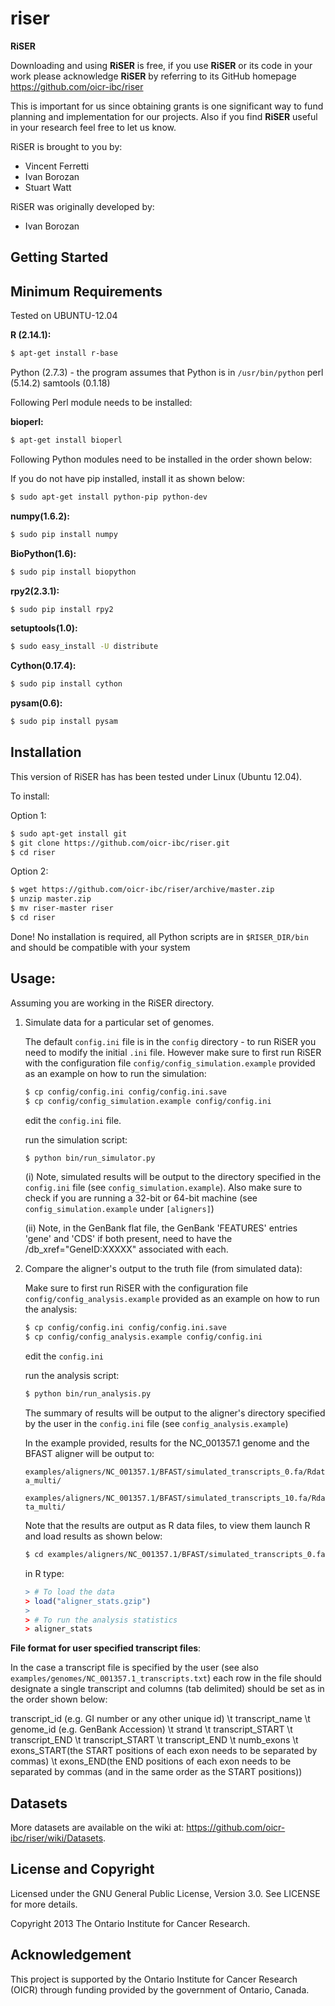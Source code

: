 riser
=====
**RiSER** 

Downloading and using **RiSER** is free, if you use **RiSER** or its code in your work please acknowledge **RiSER** by referring to its GitHub homepage https://github.com/oicr-ibc/riser

This is important for us since obtaining grants is one significant way to fund
planning and implementation for our projects. Also if you find **RiSER** useful
in your research feel free to let us know.

RiSER is brought to you by:
 * Vincent Ferretti
 * Ivan Borozan 
 * Stuart Watt


RiSER was originally developed by:
 * Ivan Borozan


Getting Started
---------------

Minimum Requirements
-----------------------
Tested on UBUNTU-12.04

__R (2.14.1):__
```bash
$ apt-get install r-base
```

Python (2.7.3) - the program assumes that Python is in `/usr/bin/python`
perl (5.14.2)
samtools (0.1.18)

Following Perl module needs to be installed:

__bioperl:__
```bash
$ apt-get install bioperl
```

Following Python modules need to be installed in the order shown below:

If you do not have pip installed, install it as shown below:
```bash
$ sudo apt-get install python-pip python-dev  
```

__numpy(1.6.2):__
```bash
$ sudo pip install numpy
```

__BioPython(1.6):__
```bash
$ sudo pip install biopython 
```

__rpy2(2.3.1):__
```bash
$ sudo pip install rpy2
```

__setuptools(1.0):__
```bash
$ sudo easy_install -U distribute
```

__Cython(0.17.4):__
```bash
$ sudo pip install cython
```

__pysam(0.6):__
```bash
$ sudo pip install pysam
```

Installation
------------
This version of RiSER has has been tested under Linux (Ubuntu 12.04).

To install:

Option 1:
    
```bash
$ sudo apt-get install git
$ git clone https://github.com/oicr-ibc/riser.git 
$ cd riser
```

Option 2:

```bash
$ wget https://github.com/oicr-ibc/riser/archive/master.zip
$ unzip master.zip
$ mv riser-master riser
$ cd riser
```


Done! No installation is required, all Python scripts are in `$RISER_DIR/bin` and should be compatible with your system

Usage: 	 
------  

Assuming you are working in the RiSER directory. 	

1. Simulate data for a particular set of genomes. 

    The default `config.ini` file is in the `config` directory - to run RiSER you need to modify the initial `.ini` file. However make sure to first run RiSER with the configuration file `config/config_simulation.example` provided as an example on how to run the simulation:

    ```bash
    $ cp config/config.ini config/config.ini.save
    $ cp config/config_simulation.example config/config.ini
    ```

    edit the `config.ini` file.

    run the simulation script:

    ```bash    
    $ python bin/run_simulator.py
    ```

    (i) Note, simulated results will be output to the directory specified in the `config.ini` file (see `config_simulation.example`). Also make sure to check if you are running a 32-bit or 64-bit machine (see `config_simulation.example` under `[aligners]`)

    (ii) Note, in the GenBank flat file, the GenBank 'FEATURES' entries 'gene' and 'CDS' if both present, need to have the /db_xref="GeneID:XXXXX" associated with each. 


2. Compare the aligner's output to the truth file (from simulated data):

    Make sure to first run RiSER with the configuration file `config/config_analysis.example` provided as an example on how to run the analysis:

    ```bash
    $ cp config/config.ini config/config.ini.save
    $ cp config/config_analysis.example config/config.ini
    ```

    edit the `config.ini`	
	
    run the analysis script:

    ```bash
    $ python bin/run_analysis.py
    ```

    The summary of results will be output to the aligner's directory specified by the user in the `config.ini` file (see `config_analysis.example`)

    In the example provided, results for the NC_001357.1 genome and the BFAST aligner will be output to:

    `examples/aligners/NC_001357.1/BFAST/simulated_transcripts_0.fa/Rdata_multi/`

    `examples/aligners/NC_001357.1/BFAST/simulated_transcripts_10.fa/Rdata_multi/`
   	
    Note that the results are output as R data files, to view them launch R and load results as shown below: 

    ```bash
    $ cd examples/aligners/NC_001357.1/BFAST/simulated_transcripts_0.fa/Rdata_multi/
    ```

    in R type:

    ```r
    > # To load the data
    > load("aligner_stats.gzip")
    > 
    > # To run the analysis statistics
    > aligner_stats
    ```
   
**File format for user specified transcript files**:	 

In the case a transcript file is specified by the user (see also `examples/genomes/NC_001357.1_transcripts.txt`) each row in the file should designate a single transcript and columns (tab delimited) should be set as in the order shown below:

transcript_id (e.g. GI number or any other unique id) \t transcript_name \t genome_id (e.g. GenBank Accession) \t strand \t transcript_START \t transcript_END \t transcript_START \t transcript_END \t numb_exons \t exons_START(the START positions of each exon needs to be separated by commas) \t exons_END(the END positions of each exon needs to be separated by commas (and in the same order as the START positions))   	  	             						       

Datasets
--------

More datasets are available on the wiki at: https://github.com/oicr-ibc/riser/wiki/Datasets.


License and Copyright
---------------------
Licensed under the GNU General Public License, Version 3.0. See LICENSE for more details.

Copyright 2013 The Ontario Institute for Cancer Research.

Acknowledgement
---------------
This project is supported by the Ontario Institute for Cancer Research
(OICR) through funding provided by the government of Ontario, Canada.
